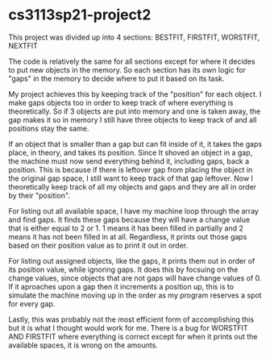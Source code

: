 # cs3113sp21-project2


This project was divided up into 4 sections: BESTFIT, FIRSTFIT, WORSTFIT, NEXTFIT

The code is relatively the same for all sections except for where it decides to put new objects in the memory.
So each section has its own logic for "gaps" in the memory to decide where to put it based on its task.

My project achieves this by keeping track of the "position" for each object. I make gaps objects too in order to keep track of where everything is theoretically.
So if 3 objects are put into memory and one is taken away, the gap makes it so in memory I still have three objects to keep track of and all positions stay the same.

If an object that is smaller than a gap but can fit inside of it, it takes the gaps place, in theory, and takes its position. Since It shoved an object in a gap, the machine must now send everything behind it, including gaps, back a position. This is because if there is leftover gap from placing the object in the original gap space, I still want to keep track of that gap leftover. Now I theoretically keep track of all my objects and gaps and they are all in order by their "position".

For listing out all available space, I have my machine loop through the array and find gaps. It finds these gaps because they will have a change value that is either equal to 2 or 1. 1 means it has been filled in partially and 2 means it has not been filled in at all. Regardless, it prints out those gaps based on their position value as to print it out in order.

For listing out assigned objects, like the gaps, it prints them out in order of its position value, while ignoring gaps. It does this by focsuing on the change values, since objects that are not gaps will have change values of 0. If it aproaches upon a gap then it increments a position up, this is to simulate the machine moving up in the order as my program reserves a spot for every gap.

Lastly, this was probably not the most efficient form of accomplishing this but it is what I thought would work for me.
There is a bug for WORSTFIT AND FIRSTFIT where everything is correct except for when it prints out the available spaces, it is wrong on the amounts.

